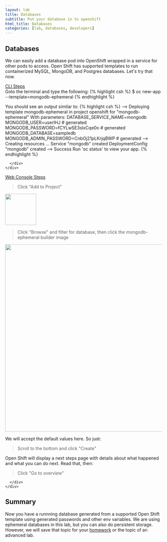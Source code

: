 ```yaml
---
layout: lab
title: Databases
subtitle: Put your database in to openshift
html_title: Databases
categories: [lab, databases, developers]
---
```


## Databases
We can easily add a database pod into OpenShift wrapped in a service for other pods to access. Open Shift has supported templates to run containerized MySQL, MongoDB, and Postgres databases.  Let's try that now.

<div class="panel-group" id="accordion" role="tablist" aria-multiselectable="true">
  <div class="panel panel-default">
    <div class="panel-heading" role="tab" id="headingOne">
      <div class="panel-title">
        <a role="button" data-toggle="collapse" data-parent="#accordion" href="#collapseOne" aria-expanded="false" aria-controls="collapseOne">
          CLI Steps
        </a>
      </div>
    </div>
    <div id="collapseOne" class="panel-collapse collapse" role="tabpanel" aria-labelledby="headingOne">
      <div class="panel-body">
<i class="fa fa-terminal"></i> Goto the terminal and type the following:
{% highlight csh %}
$ oc new-app --template=mongodb-ephemeral
{% endhighlight %}

You should see an output similar to:
{% highlight csh %}
--> Deploying template mongodb-ephemeral in project openshift for "mongodb-ephemeral"
     With parameters:
      DATABASE_SERVICE_NAME=mongodb
      MONGODB_USER=userIHJ # generated
      MONGODB_PASSWORD=fCYLwSE3slxCqe0o # generated
      MONGODB_DATABASE=sampledb
      MONGODB_ADMIN_PASSWORD=CnbOj21pLKrjqBWP # generated
--> Creating resources ...
    Service "mongodb" created
    DeploymentConfig "mongodb" created
--> Success
    Run 'oc status' to view your app.
{% endhighlight %}

      </div>
    </div>
  </div>
  <div class="panel panel-default">
    <div class="panel-heading" role="tab" id="headingTwo">
      <div class="panel-title">
        <a class="collapsed" role="button" data-toggle="collapse" data-parent="#accordion" href="#collapseTwo" aria-expanded="false" aria-controls="collapseTwo">
          Web Console Steps
        </a>
      </div>
    </div>
    <div id="collapseTwo" class="panel-collapse collapse" role="tabpanel" aria-labelledby="headingTwo">
      <div class="panel-body">
        
<blockquote>
Click "Add to Project"
</blockquote>
<p><img src="{{ site.baseurl }}/images/oseoffline-lab-s2i-addbutton.png" width="100"/></p>

<blockquote>
Click "Browse" and filter for database, then click the mongodb-ephemeral builder image
</blockquote>
<p><img src="{{ site.baseurl }}/images/oseoffline-lab-database-filterdatabase.png" width="600"/></p>

We will accept the default values here.  So just:
<blockquote>
Scroll to the bottom and click "Create"
</blockquote>

Open Shift will display a next steps page with details about what happened and what you can do next.  Read that, then:
<blockquote>
Click "Go to overview"
</blockquote>

      </div>
    </div>
  </div>
</div>

## Summary
Now you have a runnning database generated from a supported Open Shift template using generated passwords and other env variables.  We are using ephemeral databases in this lab, but you can also do persistent storage.  However, we will save that topic for your [homework][2] or the topic of an advanced lab.

[1]: https://docs.openshift.com/enterprise/3.1/using_images/db_images/index.html
[2]: https://docs.openshift.com/enterprise/3.1/dev_guide/persistent_volumes.html
